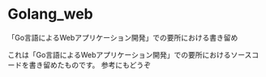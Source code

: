 # Golang_web
「Go言語によるWebアプリケーション開発」での要所における書き留め

これは「Go言語によるWebアプリケーション開発」での要所におけるソースコードを書き留めたものです。
参考にもどうぞ
